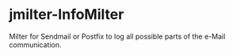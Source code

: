 # jmilter-InfoMilter
Milter for Sendmail or Postfix to log all possible parts of the e-Mail communication.
